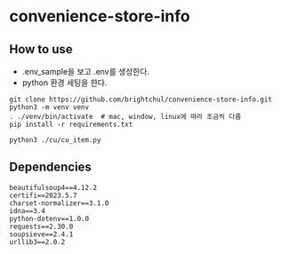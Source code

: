 # convenience-store-info

## How to use 

- .env_sample을 보고 .env를 생성한다.
- python 환경 세팅을 한다.

```
git clone https://github.com/brightchul/convenience-store-info.git
python3 -m venv venv
. ./venv/bin/activate  # mac, window, linux에 따라 조금씩 다름
pip install -r requirements.txt

python3 ./cu/cu_item.py
```

## Dependencies

```
beautifulsoup4==4.12.2
certifi==2023.5.7
charset-normalizer==3.1.0
idna==3.4
python-dotenv==1.0.0
requests==2.30.0
soupsieve==2.4.1
urllib3==2.0.2
```
